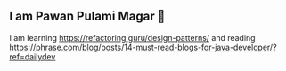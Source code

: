 ## I am Pawan Pulami Magar 👋
I am learning https://refactoring.guru/design-patterns/
and reading https://phrase.com/blog/posts/14-must-read-blogs-for-java-developer/?ref=dailydev
